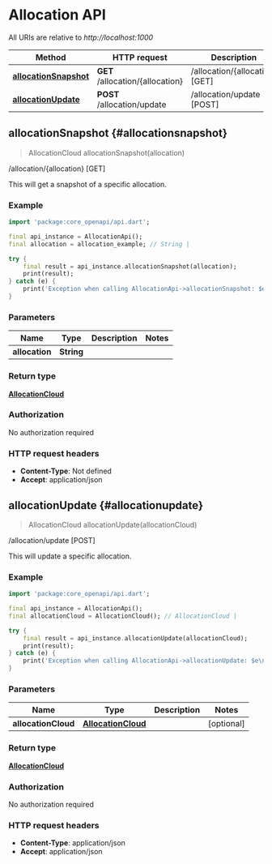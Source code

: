 # Allocation API

All URIs are relative to *http://localhost:1000*

Method | HTTP request | Description
------------- | ------------- | -------------
[**allocationSnapshot**](AllocationApi#allocationsnapshot) | **GET** /allocation/\{allocation\} | /allocation/\{allocation\} [GET]
[**allocationUpdate**](AllocationApi#allocationupdate) | **POST** /allocation/update | /allocation/update [POST]


## **allocationSnapshot** {#allocationsnapshot}
> AllocationCloud allocationSnapshot(allocation)

/allocation/\{allocation\} [GET]

This will get a snapshot of a specific allocation.

### Example
```dart
import 'package:core_openapi/api.dart';

final api_instance = AllocationApi();
final allocation = allocation_example; // String | 

try {
    final result = api_instance.allocationSnapshot(allocation);
    print(result);
} catch (e) {
    print('Exception when calling AllocationApi->allocationSnapshot: $e\n');
}
```

### Parameters

Name | Type | Description  | Notes
------------- | ------------- | ------------- | -------------
 **allocation** | **String**|  | 

### Return type

[**AllocationCloud**](../models/AllocationCloud)

### Authorization

No authorization required

### HTTP request headers

 - **Content-Type**: Not defined
 - **Accept**: application/json



## **allocationUpdate** {#allocationupdate}
> AllocationCloud allocationUpdate(allocationCloud)

/allocation/update [POST]

This will update a specific allocation.

### Example
```dart
import 'package:core_openapi/api.dart';

final api_instance = AllocationApi();
final allocationCloud = AllocationCloud(); // AllocationCloud | 

try {
    final result = api_instance.allocationUpdate(allocationCloud);
    print(result);
} catch (e) {
    print('Exception when calling AllocationApi->allocationUpdate: $e\n');
}
```

### Parameters

Name | Type | Description  | Notes
------------- | ------------- | ------------- | -------------
 **allocationCloud** | [**AllocationCloud**](../models/AllocationCloud)|  | [optional] 

### Return type

[**AllocationCloud**](../models/AllocationCloud)

### Authorization

No authorization required

### HTTP request headers

 - **Content-Type**: application/json
 - **Accept**: application/json



